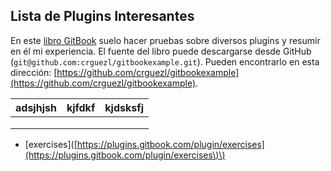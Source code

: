 ## Lista de Plugins Interesantes

En este [libro GitBook](https://casianorodriguezleon.gitbooks.io/gitbookexample) suelo hacer pruebas sobre diversos plugins y resumir en él mi experiencia.
El fuente del libro puede descargarse desde GitHub (`git@github.com:crguezl/gitbookexample.git`). Pueden encontrarlo en  esta dirección: 
[https://github.com/crguezl/gitbookexample](https://github.com/crguezl/gitbookexample).


| adsjhjsh | kjfdkf | kjdsksfj |
| :--- | :--- | :--- |
|  |  |  |
|  |  |  |
|  |  |  |

* \[exercises\]\([https://plugins.gitbook.com/plugin/exercises](https://plugins.gitbook.com/plugin/exercises\)\)





